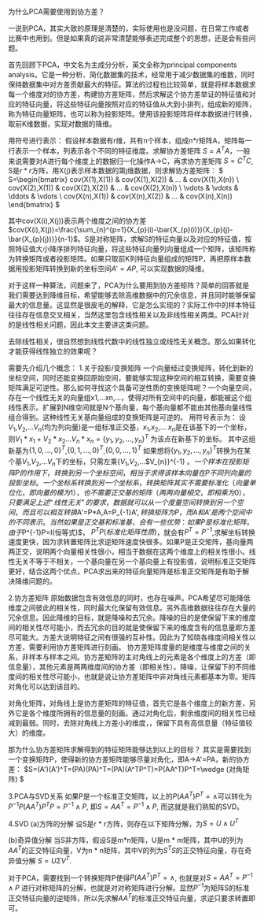为什么PCA需要使用到协方差？

一说到PCA，其实大致的原理是清楚的，实际使用也是没问题，在日常工作或者比赛中也用到。但是如果真的说非常清楚能够表述完成整个的思想，还是会有些问题。

首先回顾下PCA，中文名为主成分分析，英文全称为principal components analysis。它是一种分析、简化数据集的技术，经常用于减少数据集的维数，同时保持数据集中对方差贡献最大的特征。算法的过程也比较简单，就是将样本数据求每一个维度对的协方差，构建协方差矩阵，然后求解这个协方差举证的特征值和对应的特征向量，将这些特征向量按照对应的特征值从大到小排列，组成新的矩阵，称为特征向量矩阵，也可以称为投影矩阵。使用该投影矩阵将样本数据进行转换，取前K维数据，实现对数据的降维。

用符号进行表示：
假设样本数据有r维，共有n个样本，组成n*r矩阵A，矩阵每一行表示一个样本，列表示各个不同的特征维度。求解协方差矩阵 $S=A^TA$，一般来说需要对A进行每个维度上的数据归一化操作A->C，再求协方差矩阵 $S=C^TC$, S是$r * r$方阵，用X(j)表示样本数据的第j维数据，则求解协方差矩阵：
$
S=\begin{bmatrix}
cov(X(1),X(1)) & cov(X(1),X(2)) & ... & cov(X(1),X(n)) \\ 
cov(X(2),X(1)) & cov(X(2),X(2)) & ... & cov(X(2),X(n)) \\ 
\vdots  & \vdots  & \ddots  & \vdots \\ 
cov(X(n),X(1)) & cov(X(n),X(2)) & ... & cov(X(n),X(n)) 
\end{bmatrix}
$

其中cov(X(i),X(j))表示两个维度之间的协方差
$cov(X(i),X(j))=\frac{\sum_{n}^{p=1}(X_{p}(i)-\bar{X_{p}(i)})(X_{p}(j)-\bar{X_{p}(j))}}{n-1}$。S是对称矩阵，求解S的特征向量以及对应的特征值，按照特征值大小降序排列特征向量，将这些特征向量列向量组成一个矩阵，该矩阵称为转换矩阵或者投影矩阵。如果只取前K列特征向量组成的矩阵P，再把原样本数据用投影矩阵转换到新的坐标空间$A'=AP$, 可以实现数据的降维。

对于这样一种算法，问题来了，PCA为什么要用到协方差矩阵？简单的回答就是我们需要达到降维目标，希望能够去除高维数据中的冗余信息，并且同时能够保留最大的信息量。这显然是很皮毛的解释，它是怎么实现的？实际工作中的样本特征往往存在信息交叉相关，当然这里包含线性相关以及非线性相关两类。PCA针对的是线性相关问题，因此本文主要讲这类问题。

去除线性相关，很自然想到线性代数中的线性独立或线性无关概念。那么如果转化才能获得线性独立的效果呢？

需要先介绍几个概念：
1.关于投影/变换矩阵
	一个向量经过变换矩阵，转化到新的坐标空间，同时还能变换回原始空间，要能够实现这种空间的相互转换，需要变换矩阵满足可逆性。那么如何寻找这个具备可逆性质的变换矩阵呢？一个向量空间，存在一个线性无关的向量组x1,...xn,...，使得对所有空间中的向量，都能被这个组线性表示。扩展到N维空间就是N个基向量，每个基向量都不能由其他基向量线性组合得到。这种线性无关基向量组成的变换矩阵是可逆的。
	用符号表示为：
	设$V_{1}$,$V_{2}$,...$V_{n}$(均为列向量)是一组标准正交基，$x_{1}$,$x_{2}$,... $x_{n}$是在该基下的一个坐标，则$V_{1}*x_{1}+V_{2}*x_{2}...V_{n}*x_{n}=\{y_{1},y_{2},...,y_{n}\}^T$ 为该点在新基下的坐标。 其中这组新基为$\{1,0,...,0\}^T$,$\{0,1,...,0\}^T$,$\{0,0,...,1\}^T$
	如果想将$\{y_{1},y_{2},...,y_{n}\}^T$转换为在某个基$V_{1}$,$V_{2}$,...$V_{n}$下的坐标，只需左乘$\{V_{1}$,$V_{2}$,...$V_{n}\}^{-1} $。
	一个样本在投影矩阵P的作用下，转换到另一个坐标空间，相当于求得该样本向量在P不同列向量的投影坐标。一个坐标系转换到另一个坐标系，转换矩阵其实不需要标准化（向量单位化，即向量的模为1），也不需要正交基的矩阵（两两向量相交，即相乘为0），只要满足上述“线性无关”的要求，数据就可以从一个度量空间转换到另一个空间，而且可以相互转换$A'=P*A,A=P_{-1}A'$, 转换矩阵为P，而A和A'是两个空间中的不同表示。
	当然如果是正交基和标准基，会有一些优势：
	如果P是标准化矩阵，由于$P^{-1}P=I(恒等式)$， $P^TP(标准化矩阵性质)$，就会有$P^T=P^{-1}$,求解坐标转换速度更快，因为求转置矩阵比求逆矩阵速度快很多。如果P是正交矩阵，基向量两两正交，说明两个向量相关性很小，相当于数据在这两个维度上的相关性很小。线性无关不等于不相关，一个基向量在另一个基向量上有投影值，说明标准正交矩阵更好，结合这两个优点，PCA求出来的特征向量矩阵是标准正交矩阵是有助于解决降维问题的。
	
2.协方差矩阵
	原始数据包含有效信息的同时，也存在噪声。PCA希望尽可能降低维度之间彼此的相关性，同时最大化保留有效信息。另外高维数据往往存在大量的冗余信息。因此降维的目标，就是降噪和去冗余。降噪的目的是使保留下来的维度间的相关性尽可能小，而去冗余的目的就是使保留下来的维度含有的信息量即方差尽可能大。方差大说明特征之间有很强的互补性。因此为了知晓各维度间相关性以方差，需要利用协方差矩阵进行刻画。
	协方差矩阵度量的是维度与维度之间的关系，非样本与样本之间。协方差矩阵的主对角线上的元素是各个维度上的方差（即信息量），其他元素是两两维度间的协方差（即相关性）。降噪，让保留下的不同维度间的相关性尽可能小，也就是说让协方差矩阵中非对角线元素都基本为零。矩阵对角化可以达到该目的。
	
对角化矩阵，对角线上是协方差矩阵的特征值，首先它是各个维度上的新方差，另外它是各个维度所拥有的信息量的刻画。通过对角化后，剩余维度间的相关性已经减到最弱。同时，去除对角线上方差小的维度，，保留下具有高信息量（特征值较大）的维度。

那为什么协方差矩阵求解得到的特征矩阵能够达到以上的目标？ 其实是需要找到一个变换矩阵P，使得新的协方差矩阵能够尽量对角化，即A->A'=PA，新的协方差：
$S=(A')(A')^T=(PA)(PA)^T=(PA)(A^TP^T)=P(AA^T)P^T=\wedge (对角矩阵) $

3.PCA与SVD关系
如果P是一个标准正交矩阵，以上的$P(AA^T)P^T=\wedge$可以转化为$P^{-1}P(AA^T)P^TP=P^{-1}\wedge P$, 即$S=AA^T=P^{-1}\wedge P$, 而这就是我们熟知的SVD。

4.SVD
(a)方阵的分解
设S是r * r方阵，则存在以下矩阵分解，为$S=U\wedge U^T$

(b)奇异值分解
当S非方阵，假设S是m*n矩阵，U是m * m矩阵，其中U的列为$AA^T$的正交特征向量，V为n * n矩阵，其中V的列为$S^TS$的正交特征向量，存在奇异值分解 $S = U\Sigma V^T$.

对于PCA，需要找到一个转换矩阵P使得$P(AA^T)P^T=\wedge$, 也就是对$S=AA^T=P^{-1}\wedge P$ 进行对称矩阵的分解，也就是对对称矩阵进行分解。显然$P^{-1}$为矩阵S的标准正交特征向量的逆矩阵，所以先求解$AA^T$的标准正交特征向量，求逆只要求转置即可。